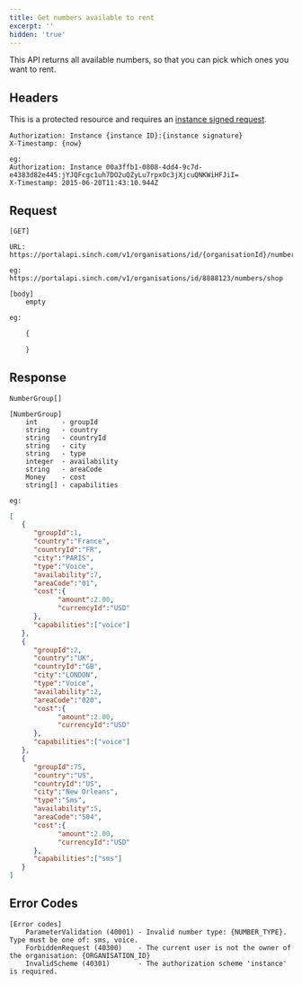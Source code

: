 ```yaml
---
title: Get numbers available to rent
excerpt: ''
hidden: 'true'
---
```

This API returns all available numbers, so that you can pick which ones you want to rent.

## Headers

This is a protected resource and requires an [instance signed request](doc:using-rest#section-instance-signed-request).

    Authorization: Instance {instance ID}:{instance signature}
    X-Timestamp: {now}

    eg:
    Authorization: Instance 00a3ffb1-0808-4dd4-9c7d-e4383d82e445:jYJQFcgc1uh7DO2uQZyLu7rpxOc3jXjcuQNKWiHFJiI=
    X-Timestamp: 2015-06-20T11:43:10.944Z

## Request

    [GET]

    URL:
    https://portalapi.sinch.com/v1/organisations/id/{organisationId}/numbers/shop

    eg:
    https://portalapi.sinch.com/v1/organisations/id/8888123/numbers/shop

    [body]
        empty

    eg:

```json
    {

    }
```

## Response

    NumberGroup[]

    [NumberGroup]
        int      - groupId
        string   - country
        string   - countryId
        string   - city
        string   - type
        integer  - availability
        string   - areaCode
        Money    - cost
        string[] - capabilities

    eg:
```json
[
   {
      "groupId":1,
      "country":"France",
      "countryId":"FR",
      "city":"PARIS",
      "type":"Voice",
      "availability":7,
      "areaCode":"01",
      "cost":{
            "amount":2.00,
            "currencyId":"USD"
      },
      "capabilities":["voice"]
   },
   {
      "groupId":2,
      "country":"UK",
      "countryId":"GB",
      "city":"LONDON",
      "type":"Voice",
      "availability":2,
      "areaCode":"020",
      "cost":{
            "amount":2.00,
            "currencyId":"USD"
      },
      "capabilities":["voice"]
   },
   {
      "groupId":75,
      "country":"US",
      "countryId":"US",
      "city":"New Orleans",
      "type":"Sms",
      "availability":5,
      "areaCode":"504",
      "cost":{
            "amount":2.00,
            "currencyId":"USD"
      },
      "capabilities":["sms"]
   }
]
```

## Error Codes

    [Error codes]
        ParameterValidation (40001) - Invalid number type: {NUMBER_TYPE}.  Type must be one of: sms, voice.
        ForbiddenRequest (40300)    - The current user is not the owner of the organisation: {ORGANISATION_ID}
        InvalidScheme (40301)       - The authorization scheme 'instance' is required.
